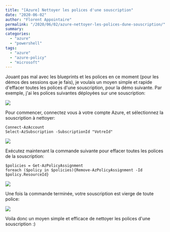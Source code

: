 ```yaml
---
title: "[Azure] Nettoyer les polices d'une souscription"
date: "2020-06-02"
author: "Florent Appointaire"
permalink: "/2020/06/02/azure-nettoyer-les-polices-dune-souscription/"
summary: 
categories: 
  - "azure"
  - "powershell"
tags: 
  - "azure"
  - "azure-policy"
  - "microsoft"
---
```

Jouant pas mal avec les blueprints et les polices en ce moment (pour les démos des sessions que je fais), je voulais un moyen simple et rapide d'effacer toutes les polices d'une souscription, pour la démo suivante. Par exemple, j'ai les polices suivantes déployées sur une souscription:

![](https://cloudyjourney.fr/wp-content/uploads/2020/05/AzurePolicy01.png)

Pour commencer, connectez vous à votre compte Azure, et sélectionnez la souscription à nettoyer:

```
Connect-AzAccount
Select-AzSubscription -SubscriptionId "VotreId"
```

![](https://cloudyjourney.fr/wp-content/uploads/2020/05/AzurePolicy02.png)

Exécutez maintenant la commande suivante pour effacer toutes les polices de la souscription:

```
$policies = Get-AzPolicyAssignment
foreach ($policy in $policies){Remove-AzPolicyAssignment -Id $policy.ResourceId}
```

![](https://cloudyjourney.fr/wp-content/uploads/2020/05/AzurePolicy03.png)

Une fois la commande terminée, votre souscription est vierge de toute police:

![](https://cloudyjourney.fr/wp-content/uploads/2020/05/AzurePolicy04.png)

Voila donc un moyen simple et efficace de nettoyer les polices d'une souscription :)
